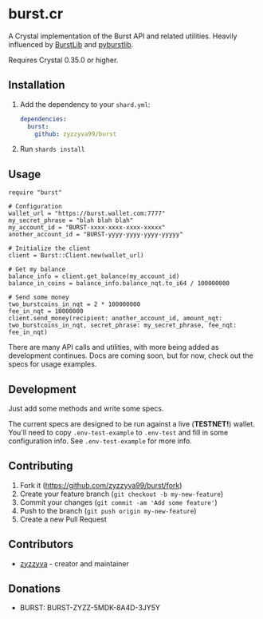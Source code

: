 # burst.cr

A Crystal implementation of the Burst API and related utilities. Heavily influenced by [BurstLib](https://github.com/CurbShifter/BurstLib) and [pyburstlib](https://github.com/beatsbears/pyburstlib).

Requires Crystal 0.35.0 or higher.

## Installation

1. Add the dependency to your `shard.yml`:

   ```yaml
   dependencies:
     burst:
       github: zyzzyva99/burst
   ```

2. Run `shards install`

## Usage

```crystal
require "burst"

# Configuration
wallet_url = "https://burst.wallet.com:7777"
my_secret_phrase = "blah blah blah"
my_account_id = "BURST-xxxx-xxxx-xxxx-xxxxx"
another_account_id = "BURST-yyyy-yyyy-yyyy-yyyyy"

# Initialize the client
client = Burst::Client.new(wallet_url)

# Get my balance
balance_info = client.get_balance(my_account_id)
balance_in_coins = balance_info.balance_nqt.to_i64 / 100000000

# Send some money
two_burstcoins_in_nqt = 2 * 100000000
fee_in_nqt = 10000000
client.send_money(recipient: another_account_id, amount_nqt: two_burstcoins_in_nqt, secret_phrase: my_secret_phrase, fee_nqt: fee_in_nqt)
```

There are many API calls and utilities, with more being added as development continues. Docs are coming soon, but for now, check out the specs for usage examples.

## Development

Just add some methods and write some specs.

The current specs are designed to be run against a live (**TESTNET!**) wallet. You'll need to copy `.env-test-example` to `.env-test` and fill in some configuration info. See `.env-test-example` for more info.

## Contributing

1. Fork it (<https://github.com/zyzzyva99/burst/fork>)
2. Create your feature branch (`git checkout -b my-new-feature`)
3. Commit your changes (`git commit -am 'Add some feature'`)
4. Push to the branch (`git push origin my-new-feature`)
5. Create a new Pull Request

## Contributors

- [zyzzyva](https://github.com/zyzzyva99) - creator and maintainer

## Donations

- BURST: BURST-ZYZZ-5MDK-8A4D-3JY5Y
